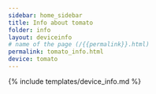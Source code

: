 ```yaml
---
sidebar: home_sidebar
title: Info about tomato
folder: info
layout: deviceinfo
# name of the page (/{{permalink}}.html)
permalink: tomato_info.html
device: tomato
---
```

{% include templates/device_info.md %}
